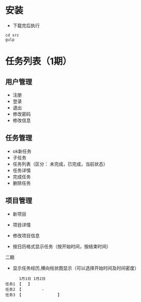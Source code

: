# 安装
* 下载完后执行
```
cd src
gulp
```

# 任务列表（1期）
## 用户管理
* 注册
* 登录
* 退出
* 修改密码
* 修改信息
## 任务管理
* ok新任务
* 子任务
* 任务列表（区分： 未完成，已完成，当前状态）
* 任务详情
* 完成任务
* 删除任务
## 项目管理
* 新项目
* 项目详情
* 修改项目信息


* 按日历格式显示任务（按开始时间，按结束时间）

二期
* 显示任务经历,横向柱状图显示（可以选择开始时间及时间密度）
```
      1月1日 1月2日
任务1 【   】
任务2 【         -
任务3 【                】
```
